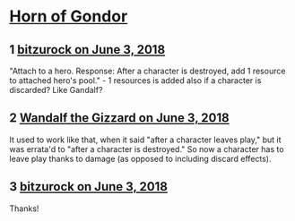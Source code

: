 # [Horn of Gondor](https://community.fantasyflightgames.com/topic/277113-horn-of-gondor/)

## 1 [bitzurock on June 3, 2018](https://community.fantasyflightgames.com/topic/277113-horn-of-gondor/?do=findComment&comment=3359062)

"Attach to a hero. Response: After a character is destroyed, add 1 resource to attached hero's pool." - 1 resources is added also if a character is discarded? Like Gandalf?

## 2 [Wandalf the Gizzard on June 3, 2018](https://community.fantasyflightgames.com/topic/277113-horn-of-gondor/?do=findComment&comment=3359102)

It used to work like that, when it said "after a character leaves play," but it was errata'd to "after a character is destroyed." So now a character has to leave play thanks to damage (as opposed to including discard effects).

## 3 [bitzurock on June 3, 2018](https://community.fantasyflightgames.com/topic/277113-horn-of-gondor/?do=findComment&comment=3359277)

Thanks!


